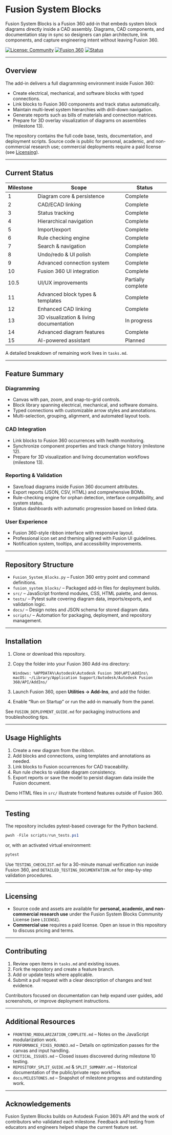 # Fusion System Blocks

Fusion System Blocks is a Fusion 360 add-in that embeds system block diagrams directly inside a CAD assembly. Diagrams, CAD components, and documentation stay in sync so designers can plan architecture, link components, and capture engineering intent without leaving Fusion 360.

[![License: Community](https://img.shields.io/badge/License-Community-blueviolet.svg)](LICENSE)
[![Fusion 360](https://img.shields.io/badge/Platform-Fusion%20360-orange.svg)](https://www.autodesk.com/products/fusion-360)
[![Status](https://img.shields.io/badge/Milestones-14%20of%2015%20Complete-blue.svg)]()

---

## Overview

The add-in delivers a full diagramming environment inside Fusion 360:

- Create electrical, mechanical, and software blocks with typed connections.
- Link blocks to Fusion 360 components and track status automatically.
- Maintain multi-level system hierarchies with drill-down navigation.
- Generate reports such as bills of materials and connection matrices.
- Prepare for 3D overlay visualization of diagrams on assemblies (milestone 13).

The repository contains the full code base, tests, documentation, and deployment scripts. Source code is public for personal, academic, and non-commercial research use; commercial deployments require a paid license (see [Licensing](#licensing)).

---

## Current Status

| Milestone | Scope | Status |
| --- | --- | --- |
| 1 | Diagram core & persistence | Complete |
| 2 | CAD/ECAD linking | Complete |
| 3 | Status tracking | Complete |
| 4 | Hierarchical navigation | Complete |
| 5 | Import/export | Complete |
| 6 | Rule checking engine | Complete |
| 7 | Search & navigation | Complete |
| 8 | Undo/redo & UI polish | Complete |
| 9 | Advanced connection system | Complete |
| 10 | Fusion 360 UI integration | Complete |
| 10.5 | UI/UX improvements | Partially complete |
| 11 | Advanced block types & templates | Complete |
| 12 | Enhanced CAD linking | Complete |
| 13 | 3D visualization & living documentation | In progress |
| 14 | Advanced diagram features | Complete |
| 15 | AI-powered assistant | Planned |

A detailed breakdown of remaining work lives in `tasks.md`.

---

## Feature Summary

### Diagramming
- Canvas with pan, zoom, and snap-to-grid controls.
- Block library spanning electrical, mechanical, and software domains.
- Typed connections with customizable arrow styles and annotations.
- Multi-selection, grouping, alignment, and automated layout tools.

### CAD Integration
- Link blocks to Fusion 360 occurrences with health monitoring.
- Synchronize component properties and track change history (milestone 12).
- Prepare for 3D visualization and living documentation workflows (milestone 13).

### Reporting & Validation
- Save/load diagrams inside Fusion 360 document attributes.
- Export reports (JSON, CSV, HTML) and comprehensive BOMs.
- Rule-checking engine for orphan detection, interface compatibility, and system status.
- Status dashboards with automatic progression based on linked data.

### User Experience
- Fusion 360-style ribbon interface with responsive layout.
- Professional icon set and theming aligned with Fusion UI guidelines.
- Notification system, tooltips, and accessibility improvements.

---

## Repository Structure

- `Fusion_System_Blocks.py` – Fusion 360 entry point and command definitions.
- `fusion_system_blocks/` – Packaged add-in files for deployment builds.
- `src/` – JavaScript frontend modules, CSS, HTML palette, and demos.
- `tests/` – Pytest suite covering diagram data, imports/exports, and validation logic.
- `docs/` – Design notes and JSON schema for stored diagram data.
- `scripts/` – Automation for packaging, deployment, and repository management.

---

## Installation

1. Clone or download this repository.
2. Copy the folder into your Fusion 360 Add-ins directory:

	```text
	Windows: %APPDATA%\Autodesk\Autodesk Fusion 360\API\AddIns\
	macOS: ~/Library/Application Support/Autodesk/Autodesk Fusion 360/API/AddIns/
	```

3. Launch Fusion 360, open **Utilities → Add-Ins**, and add the folder.
4. Enable “Run on Startup” or run the add-in manually from the panel.

See `FUSION_DEPLOYMENT_GUIDE.md` for packaging instructions and troubleshooting tips.

---

## Usage Highlights

1. Create a new diagram from the ribbon.
2. Add blocks and connections, using templates and annotations as needed.
3. Link blocks to Fusion occurrences for CAD traceability.
4. Run rule checks to validate diagram consistency.
5. Export reports or save the model to persist diagram data inside the Fusion document.

Demo HTML files in `src/` illustrate frontend features outside of Fusion 360.

---

## Testing

The repository includes pytest-based coverage for the Python backend.

```powershell
pwsh -File scripts/run_tests.ps1
```

or, with an activated virtual environment:

```powershell
pytest
```

Use `TESTING_CHECKLIST.md` for a 30-minute manual verification run inside Fusion 360, and `DETAILED_TESTING_DOCUMENTATION.md` for step-by-step validation procedures.

---

## Licensing

- Source code and assets are available for **personal, academic, and non-commercial research use** under the Fusion System Blocks Community License (see `LICENSE`).
- **Commercial use** requires a paid license. Open an issue in this repository to discuss pricing and terms.

---

## Contributing

1. Review open items in `tasks.md` and existing issues.
2. Fork the repository and create a feature branch.
3. Add or update tests where applicable.
4. Submit a pull request with a clear description of changes and test evidence.

Contributors focused on documentation can help expand user guides, add screenshots, or improve deployment instructions.

---

## Additional Resources

- `FRONTEND_MODULARIZATION_COMPLETE.md` – Notes on the JavaScript modularization work.
- `PERFORMANCE_FIXES_ROUND3.md` – Details on optimization passes for the canvas and input handling.
- `CRITICAL_ISSUES.md` – Closed issues discovered during milestone 10 testing.
- `REPOSITORY_SPLIT_GUIDE.md` & `SPLIT_SUMMARY.md` – Historical documentation of the public/private repo workflow.
- `docs/MILESTONES.md` – Snapshot of milestone progress and outstanding work.

---

## Acknowledgements

Fusion System Blocks builds on Autodesk Fusion 360’s API and the work of contributors who validated each milestone. Feedback and testing from educators and engineers helped shape the current feature set.
